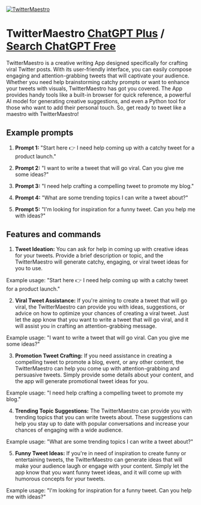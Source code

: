 
[![TwitterMaestro](https://files.oaiusercontent.com/file-FLIyXCoQLLsISqaJVbNcLcuk?se=2123-10-18T15%3A23%3A12Z&sp=r&sv=2021-08-06&sr=b&rscc=max-age%3D31536000%2C%20immutable&rscd=attachment%3B%20filename%3D0b9db403-fdf2-4fc3-b9b7-9ef94a37e6a6.png&sig=pe%2BJCYFLim1RkqcYIFREoSyHyH3xJSsl1lgLs5pYICw%3D)](https://chat.openai.com/g/g-tdBc4HHRQ-twittermaestro)

# TwitterMaestro [ChatGPT Plus](https://chat.openai.com/g/g-tdBc4HHRQ-twittermaestro) / [Search ChatGPT Free](https://gptcall.net/index.html#/?search=TwitterMaestro)

TwitterMaestro is a creative writing App designed specifically for crafting viral Twitter posts. With its user-friendly interface, you can easily compose engaging and attention-grabbing tweets that will captivate your audience. Whether you need help brainstorming catchy prompts or want to enhance your tweets with visuals, TwitterMaestro has got you covered. The App provides handy tools like a built-in browser for quick reference, a powerful AI model for generating creative suggestions, and even a Python tool for those who want to add their personal touch. So, get ready to tweet like a maestro with TwitterMaestro!

## Example prompts

1. **Prompt 1:** "Start here 👉 I need help coming up with a catchy tweet for a product launch."

2. **Prompt 2:** "I want to write a tweet that will go viral. Can you give me some ideas?"

3. **Prompt 3:** "I need help crafting a compelling tweet to promote my blog."

4. **Prompt 4:** "What are some trending topics I can write a tweet about?"

5. **Prompt 5:** "I'm looking for inspiration for a funny tweet. Can you help me with ideas?"

## Features and commands

1. **Tweet Ideation:** You can ask for help in coming up with creative ideas for your tweets. Provide a brief description or topic, and the TwitterMaestro will generate catchy, engaging, or viral tweet ideas for you to use.

Example usage: "Start here 👉 I need help coming up with a catchy tweet for a product launch."

2. **Viral Tweet Assistance:** If you're aiming to create a tweet that will go viral, the TwitterMaestro can provide you with ideas, suggestions, or advice on how to optimize your chances of creating a viral tweet. Just let the app know that you want to write a tweet that will go viral, and it will assist you in crafting an attention-grabbing message.

Example usage: "I want to write a tweet that will go viral. Can you give me some ideas?"

3. **Promotion Tweet Crafting:** If you need assistance in creating a compelling tweet to promote a blog, event, or any other content, the TwitterMaestro can help you come up with attention-grabbing and persuasive tweets. Simply provide some details about your content, and the app will generate promotional tweet ideas for you.

Example usage: "I need help crafting a compelling tweet to promote my blog."

4. **Trending Topic Suggestions:** The TwitterMaestro can provide you with trending topics that you can write tweets about. These suggestions can help you stay up to date with popular conversations and increase your chances of engaging with a wide audience.

Example usage: "What are some trending topics I can write a tweet about?"

5. **Funny Tweet Ideas:** If you're in need of inspiration to create funny or entertaining tweets, the TwitterMaestro can generate ideas that will make your audience laugh or engage with your content. Simply let the app know that you want funny tweet ideas, and it will come up with humorous concepts for your tweets.

Example usage: "I'm looking for inspiration for a funny tweet. Can you help me with ideas?"


